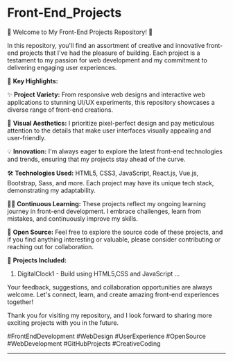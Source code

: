 # Front-End_Projects

🚀 Welcome to My Front-End Projects Repository! 🚀

In this repository, you'll find an assortment of creative and innovative front-end projects that I've had the pleasure of building. 
Each project is a testament to my passion for web development and my commitment to delivering engaging user experiences.

🌟 **Key Highlights:**

✨ **Project Variety:** From responsive web designs and interactive web applications to stunning UI/UX experiments, this repository showcases a diverse range of front-end creations.

🎨 **Visual Aesthetics:** I prioritize pixel-perfect design and pay meticulous attention to the details that make user interfaces visually appealing and user-friendly.

💡 **Innovation:** I'm always eager to explore the latest front-end technologies and trends, ensuring that my projects stay ahead of the curve.

🛠️ **Technologies Used:** HTML5, CSS3, JavaScript, React.js, Vue.js, Bootstrap, Sass, and more. Each project may have its unique tech stack, demonstrating my adaptability.

👨‍💻 **Continuous Learning:** These projects reflect my ongoing learning journey in front-end development. I embrace challenges, learn from mistakes, and continuously improve my skills.

🙌 **Open Source:** Feel free to explore the source code of these projects, and if you find anything interesting or valuable, please consider contributing or reaching out for collaboration.

📌 **Projects Included:**

1. DigitalClock1 - Build using HTML5,CSS and JavaScript
   ...

Your feedback, suggestions, and collaboration opportunities are always welcome. Let's connect, learn, and create amazing front-end experiences together!

Thank you for visiting my repository, and I look forward to sharing more exciting projects with you in the future.

#FrontEndDevelopment #WebDesign #UserExperience #OpenSource #WebDevelopment #GitHubProjects #CreativeCoding

---
